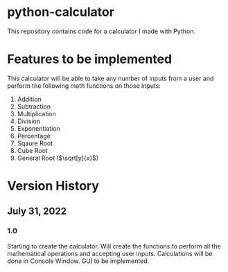# python-calculator
This repository contains code for a calculator I made with Python. 

# Features to be implemented
This calculator will be able to take any number of inputs from a user and perform the following math functions on those inputs:
1. Addition
2. Subtraction
3. Multiplication
4. Division
5. Exponentiation
6. Percentage
7. Sqaure Root
8. Cube Root
9. General Root ($\sqrt[y]{x}$)

# Version History
## July 31, 2022
### 1.0
Starting to create the calculator. Will create the functions to perform all the mathematical operations and accepting user inputs. Calculations will be done in Console Window. GUI to be implemented. 